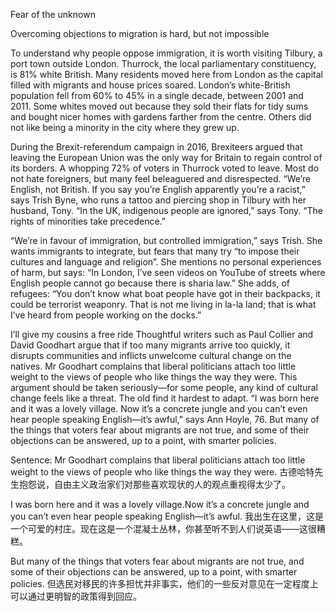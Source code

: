 Fear of the unknown

Overcoming objections to migration is hard, but not impossible

To understand why people oppose immigration, it is worth visiting Tilbury, a port town outside London. Thurrock, the local parliamentary constituency, is 81% white British. Many residents moved here from London as the capital filled with migrants and house prices soared. London’s white-British population fell from 60% to 45% in a single decade, between 2001 and 2011. Some whites moved out because they sold their flats for tidy sums and bought nicer homes with gardens farther from the centre. Others did not like being a minority in the city where they grew up.

During the Brexit-referendum campaign in 2016, Brexiteers argued that leaving the European Union was the only way for Britain to regain control of its borders. A whopping 72% of voters in Thurrock voted to leave. Most do not hate foreigners, but many feel beleaguered and disrespected. “We’re English, not British. If you say you’re English apparently you’re a racist,” says Trish Byne, who runs a tattoo and piercing shop in Tilbury with her husband, Tony. “In the UK, indigenous people are ignored,” says Tony. “The rights of minorities take precedence.”

“We’re in favour of immigration, but controlled immigration,” says Trish. She wants immigrants to integrate, but fears that many try “to impose their cultures and language and religion”. She mentions no personal experiences of harm, but says: “In London, I’ve seen videos on YouTube of streets where English people cannot go because there is sharia law.” She adds, of refugees: “You don’t know what boat people have got in their backpacks, it could be terrorist weaponry. That is not me living in la-la land; that is what I’ve heard from people working on the docks.”

I’ll give my cousins a free ride
Thoughtful writers such as Paul Collier and David Goodhart argue that if too many migrants arrive too quickly, it disrupts communities and inflicts unwelcome cultural change on the natives. Mr Goodhart complains that liberal politicians attach too little weight to the views of people who like things the way they were. This argument should be taken seriously—for some people, any kind of cultural change feels like a threat. The old find it hardest to adapt. “I was born here and it was a lovely village. Now it’s a concrete jungle and you can’t even hear people speaking English—it’s awful,” says Ann Hoyle, 76. But many of the things that voters fear about migrants are not true, and some of their objections can be answered, up to a point, with smarter policies.

Sentence:
Mr Goodhart complains that liberal politicians attach too little weight to the views of people who like things the way they were.
古德哈特先生抱怨说，自由主义政治家们对那些喜欢现状的人的观点重视得太少了。

I was born here and it was a lovely village.Now it’s a concrete jungle and you can’t even hear people speaking English—it’s awful.
我出生在这里，这是一个可爱的村庄。现在这是一个混凝土丛林，你甚至听不到人们说英语——这很糟糕。

But many of the things that voters fear about migrants are not true, and some of their objections can be answered, up to a point, with smarter policies.
但选民对移民的许多担忧并非事实，他们的一些反对意见在一定程度上可以通过更明智的政策得到回应。